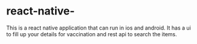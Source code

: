 # react-native-
This is a react native application that can run in ios and android. It has a ui to fill up your details for vaccination and rest api to search the items.
